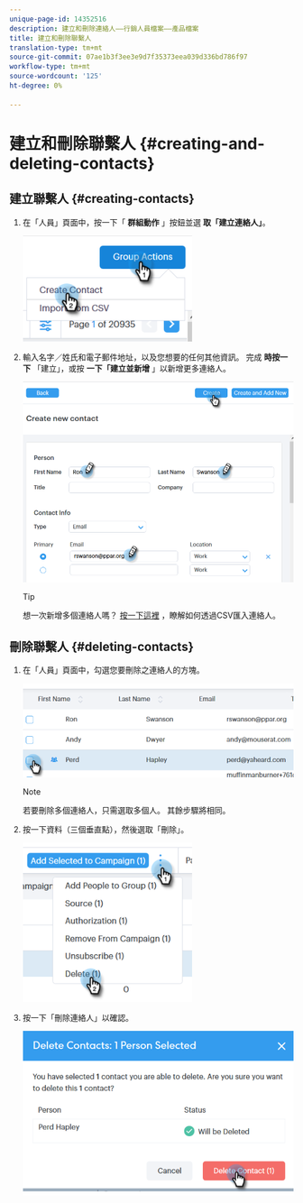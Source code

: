 ```yaml
---
unique-page-id: 14352516
description: 建立和刪除連絡人——行銷人員檔案——產品檔案
title: 建立和刪除聯繫人
translation-type: tm+mt
source-git-commit: 07ae1b3f3ee3e9d7f35373eea039d336bd786f97
workflow-type: tm+mt
source-wordcount: '125'
ht-degree: 0%

---
```



# 建立和刪除聯繫人 {#creating-and-deleting-contacts}

## 建立聯繫人 {#creating-contacts}

1. 在「人員」頁面中，按一下「 **群組動作** 」按鈕並選 **取「建立連絡人」**。

   ![](assets/one-2.png)

1. 輸入名字／姓氏和電子郵件地址，以及您想要的任何其他資訊。 完成 **時按一下** 「建立」，或按 **一下「建立並新增** 」以新增更多連絡人。

   ![](assets/two-2.png)

   >[!TIP]
   >
   >想一次新增多個連絡人嗎？ [按一下這裡](http://docs.marketo.com/x/VADb) ，瞭解如何透過CSV匯入連絡人。

## 刪除聯繫人 {#deleting-contacts}

1. 在「人員」頁面中，勾選您要刪除之連絡人的方塊。

   ![](assets/three-2.png)

   >[!NOTE]
   >
   >若要刪除多個連絡人，只需選取多個人。 其餘步驟將相同。

1. 按一下資料（三個垂直點），然後選取「刪除」。

   ![](assets/four-2.png)

1. 按一下「刪除連絡人」以確認。

   ![](assets/five-2.png)
